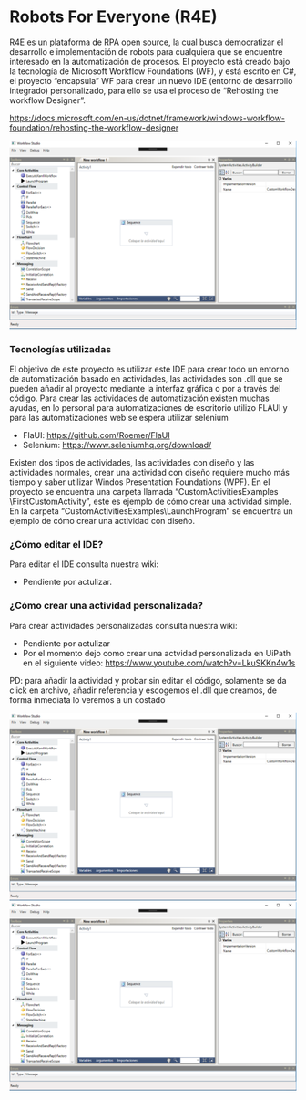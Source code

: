 Robots For Everyone (R4E)
======


R4E es un plataforma de RPA open source, la cual busca democratizar el desarrollo e implementación de robots para cualquiera que se encuentre interesado en la automatización de procesos.
El proyecto está creado bajo la tecnología de Microsoft Workflow Foundations (WF), y está escrito en C#, el proyecto “encapsula” WF para crear un nuevo IDE (entorno de desarrollo integrado) personalizado, para ello se usa el proceso de “Rehosting the workflow Designer”.

https://docs.microsoft.com/en-us/dotnet/framework/windows-workflow-foundation/rehosting-the-workflow-designer


![alt text](https://github.com/Caduar/RobotsForEveryone/blob/master/ImgGuide/R4E%20MainWindow.PNG)

### Tecnologías utilizadas

El objetivo de este proyecto es utilizar este IDE para crear todo un entorno de automatización basado en actividades, las actividades son .dll que se pueden añadir al proyecto mediante la interfaz gráfica o por a través del código.
Para crear las actividades de automatización existen muchas ayudas, en lo personal para automatizaciones de escritorio utilizo FLAUI y para las automatizaciones web se espera utilizar selenium

* FlaUI: https://github.com/Roemer/FlaUI
* Selenium: https://www.seleniumhq.org/download/

Existen dos tipos de actividades, las actividades con diseño y las actividades normales, crear una actividad con diseño requiere mucho más tiempo y saber utilizar Windos Presentation Foundations (WPF). En el proyecto se encuentra una carpeta llamada “CustomActivitiesExamples \FirstCustomActivity”, este es ejemplo de cómo crear una actividad simple.
En la carpeta “CustomActivitiesExamples\LaunchProgram” se encuentra un ejemplo de cómo crear una actividad con diseño.

### ¿Cómo editar el IDE?
Para editar el IDE consulta nuestra wiki:
* Pendiente por actulizar.

### ¿Cómo crear una actividad personalizada?
Para crear actividades personalizadas consulta nuestra wiki:
* Pendiente por actulizar
* Por el momento dejo como crear una actvidad personalizada en UiPath en el siguiente video: https://www.youtube.com/watch?v=LkuSKKn4w1s

PD: para añadir la actividad y probar sin editar el código, solamente se da click en archivo, añadir referencia y escogemos el .dll que creamos, de forma inmediata lo veremos a un costado

![alt text](https://github.com/Caduar/RobotsForEveryone/blob/master/ImgGuide/R4E%20MainWindow.PNG)
![alt text](https://github.com/Caduar/RobotsForEveryone/blob/master/ImgGuide/R4E%20MainWindow.PNG)